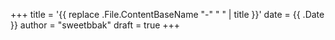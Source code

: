 +++
title = '{{ replace .File.ContentBaseName "-" " " | title }}'
date = {{ .Date }}
author = "sweetbbak" 
draft = true
+++

<!--more-->
